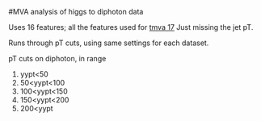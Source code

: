 #MVA analysis of higgs to diphoton data 

Uses 16 features; all the features used for [tmva 17](https://github.com/voetber2/higgs_bdt_17ft)
Just missing the jet pT. 

Runs through pT cuts, using same settings for each dataset. 

pT cuts on diphoton, in range 

1. yypt<50
2. 50<yypt<100 
3. 100<yypt<150
4. 150<yypt<200
5. 200<yypt
